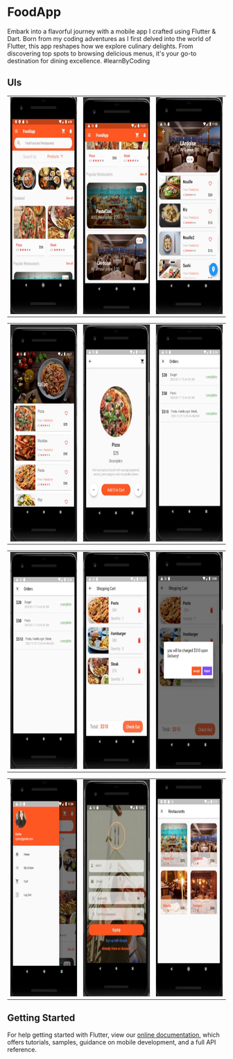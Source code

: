 # FoodApp

Embark into a flavorful journey with a mobile app I crafted using Flutter & Dart. Born from my coding adventures as I first delved into the world of Flutter, 
this app reshapes how we explore culinary delights. From discovering top spots to browsing delicious menus, it's your go-to destination for dining excellence.
#learnByCoding

## UIs

<div>
  <div>
    <table>
      <tr>
        <td><img src="./img/app.jpeg" width=270 height=500></td>
        <td><img src="./img/restaurants.jpeg" width=270 height=500></td>
        <td><img src="./img/restaurant.jpeg" width=270 height=500></td>
      </tr>
   </table>
  </div>

  <div>
    <table>
      <tr>
        <td><img src="./img/menu.jpeg" width=270 height=500></td>
        <td><img src="./img/item.jpeg" width=270 height=500></td>
        <td><img src="./img/orders.png" width=270 height=500></td>
      </tr>
   </table>
  </div>

  <div>
    <table>
      <tr>
        <td><img src="./img/orders.png" width=270 height=500></td>
        <td><img src="./img/shoppingcart.jpeg" width=270 height=500></td>
        <td><img src="./img/checkout.png" width=270 height=500></td>
      </tr>
   </table>
  </div>

  <div>
    <table>
      <tr>
        <td><img src="./img/userprofile.jpeg" width=270 height=500></td>
        <td><img src="./img/signup.png" width=270 height=500></td>
        <td><img src="./img/restaurantsList.jpeg" width=270 height=500></td>
      </tr>
   </table>
  </div>
</div>


## Getting Started
For help getting started with Flutter, view our
[online documentation](https://flutter.dev/docs), which offers tutorials,
samples, guidance on mobile development, and a full API reference.


